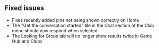 ## Fixed issues
- Fixes recently added pins not being shown correctly on Home
- The "Get the conversation started" tile in the Chat section of the Club menu should now respond when selected
- The Looking for Group tab will no longer show results twice in Game Hub and Clubs